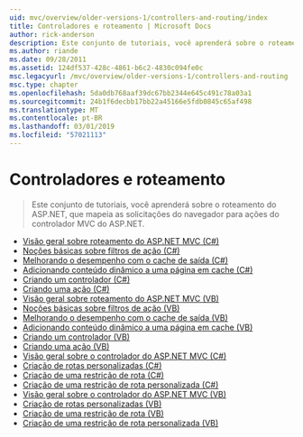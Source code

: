 ```yaml
---
uid: mvc/overview/older-versions-1/controllers-and-routing/index
title: Controladores e roteamento | Microsoft Docs
author: rick-anderson
description: Este conjunto de tutoriais, você aprenderá sobre o roteamento do ASP.NET, que mapeia as solicitações do navegador para ações do controlador MVC do ASP.NET.
ms.author: riande
ms.date: 09/28/2011
ms.assetid: 124df537-428c-4861-b6c2-4830c094fe0c
msc.legacyurl: /mvc/overview/older-versions-1/controllers-and-routing
msc.type: chapter
ms.openlocfilehash: 5da0db768aaf39dc67bb2344e645c491c78a03a1
ms.sourcegitcommit: 24b1f6decbb17bb22a45166e5fdb0845c65af498
ms.translationtype: MT
ms.contentlocale: pt-BR
ms.lasthandoff: 03/01/2019
ms.locfileid: "57021113"
---
```

<a name="controllers-and-routing"></a>Controladores e roteamento
====================
> Este conjunto de tutoriais, você aprenderá sobre o roteamento do ASP.NET, que mapeia as solicitações do navegador para ações do controlador MVC do ASP.NET.


- [Visão geral sobre roteamento do ASP.NET MVC (C#)](asp-net-mvc-routing-overview-cs.md)
- [Noções básicas sobre filtros de ação (C#)](understanding-action-filters-cs.md)
- [Melhorando o desempenho com o cache de saída (C#)](improving-performance-with-output-caching-cs.md)
- [Adicionando conteúdo dinâmico a uma página em cache (C#)](adding-dynamic-content-to-a-cached-page-cs.md)
- [Criando um controlador (C#)](creating-a-controller-cs.md)
- [Criando uma ação (C#)](creating-an-action-cs.md)
- [Visão geral sobre roteamento do ASP.NET MVC (VB)](asp-net-mvc-routing-overview-vb.md)
- [Noções básicas sobre filtros de ação (VB)](understanding-action-filters-vb.md)
- [Melhorando o desempenho com o cache de saída (VB)](improving-performance-with-output-caching-vb.md)
- [Adicionando conteúdo dinâmico a uma página em cache (VB)](adding-dynamic-content-to-a-cached-page-vb.md)
- [Criando um controlador (VB)](creating-a-controller-vb.md)
- [Criando uma ação (VB)](creating-an-action-vb.md)
- [Visão geral sobre o controlador do ASP.NET MVC (C#)](aspnet-mvc-controllers-overview-cs.md)
- [Criação de rotas personalizadas (C#)](creating-custom-routes-cs.md)
- [Criação de uma restrição de rota (C#)](creating-a-route-constraint-cs.md)
- [Criação de uma restrição de rota personalizada (C#)](creating-a-custom-route-constraint-cs.md)
- [Visão geral sobre o controlador do ASP.NET MVC (VB)](asp-net-mvc-controller-overview-vb.md)
- [Criação de rotas personalizadas (VB)](creating-custom-routes-vb.md)
- [Criação de uma restrição de rota (VB)](creating-a-route-constraint-vb.md)
- [Criação de uma restrição de rota personalizada (VB)](creating-a-custom-route-constraint-vb.md)
